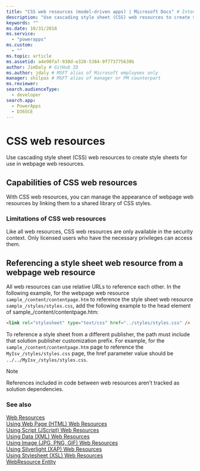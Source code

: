 ```yaml
---
title: "CSS web resources (model-driven apps) | Microsoft Docs" # Intent and product brand in a unique string of 43-59 chars including spaces"
description: "Use cascading style sheet (CSS) web resources to create style sheets for use in webpage web resources. " # 115-145 characters including spaces. This abstract displays in the search result."
keywords: ""
ms.date: 10/31/2018
ms.service:
  - "powerapps"
ms.custom:
  - ""
ms.topic: article
ms.assetid: a4e98fa7-930d-e320-5384-9f773775639b
author: JimDaly # GitHub ID
ms.author: jdaly # MSFT alias of Microsoft employees only
manager: shilpas # MSFT alias of manager or PM counterpart
ms.reviewer: 
search.audienceType: 
  - developer
search.app: 
  - PowerApps
  - D365CE
---
```


# CSS web resources

<!-- https://docs.microsoft.com/dynamics365/customer-engagement/developer/css-web-resources -->

Use cascading style sheet (CSS) web resources to create style sheets for use in webpage web resources.  
  
## Capabilities of CSS web resources  
 With CSS web resources, you can manage the appearance of webpage web resources by linking them to a shared library of CSS styles.  
  
### Limitations of CSS web resources  
 Like all web resources, CSS web resources are only available in the security context. Only licensed users who have the necessary privileges can access them.
  
## Referencing a style sheet web resource from a webpage web resource  
 All web resources can use relative URLs to reference each other. In the following example, for the webpage web resource `sample_/content/contentpage.htm` to reference the style sheet web resource `sample_/styles/styles.css`, add the following example to the head element of sample_/content/contentpage.htm:  
  
```html  
<link rel="stylesheet" type="text/css" href="../styles/styles.css" />  
```  
  
 To reference a style sheet from a different publisher, the path must include that solution publisher customization prefix. For example, for the `sample_/content/contentpage.htm` page to reference the `MyIsv_/styles/styles.css` page, the href parameter value should be `../../MyIsv_/styles/styles.css`.  
  
> [!NOTE]
>  References included in code between web resources aren’t tracked as solution dependencies.  
  
### See also  
 [Web Resources](web-resources.md)   
 [Using Web Page (HTML) Web Resources](webpage-html-web-resources.md)   
 [Using Script (JScript) Web Resources](script-jscript-web-resources.md)   
 [Using Data (XML) Web Resources](data-xml-web-resources.md)   
 [Using Image (JPG, PNG, GIF) Web Resources](image-web-resources.md)   
 [Using Silverlight (XAP) Web Resources](/dynamics365/customer-engagement/developer/silverlight-xap-web-resources)  
 [Using Stylesheet (XSL) Web Resources](stylesheet-xsl-web-resources.md)   
 [WebResource Entity](../common-data-service/reference/entities/webresource.md)

